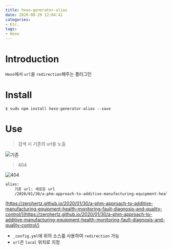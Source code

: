 ```yaml
---
title: hexo-generator-alias
date: 2020-08-20 12:04:41
categories:
- Etc.
tags:
- Hexo
---
```

# Introduction

`Hexo`에서 `url`을 `redirection`해주는 플러그인

# Install

```shell
$ sudo npm install hexo-generator-alias --save
```

<!-- More -->

# Use

> 검색 시 기존의 url을 노출

![기존](/images/hexo-generator-alias/기존.png)

> 404

![404](/images/hexo-generator-alias/404.png)

~~~xml _config.yml
alias:
    기존 url: 새로운 url
    /2020/01/30/a-phm-approach-to-additive-manufacturing-equipment-health-monitoring-fault-diagnosis-and-quality-control/: /a-phm-approach-to-additive-manufacturing-equipment-health-monitoring-fault-diagnosis-and-quality-control/
~~~

[https://zerohertz.github.io/2020/01/30/a-phm-approach-to-additive-manufacturing-equipment-health-monitoring-fault-diagnosis-and-quality-control/](https://zerohertz.github.io/2020/01/30/a-phm-approach-to-additive-manufacturing-equipment-health-monitoring-fault-diagnosis-and-quality-control/)

+ `_config.yml`에 위의 소스를 사용하여 `redirection` 가능
+ `url`은 `local` 위치로 지정